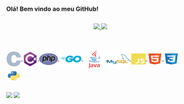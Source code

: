 ### Olá! Bem vindo ao meu GitHub!
##
<div align="center">
  <a href="https://github.com/PHMC23">
  <img height="190em" src="https://github-readme-stats.vercel.app/api?username=PHMC23c&show_icons=true&theme=dark"/>
  <img height="190em" src="https://github-readme-stats.vercel.app/api/top-langs/?username=PHMC23&layout=compact&langs_count=12&theme=dark"/>
</div>

  ##
  
<div style="display: inline_block"><br>
  <img align="center" alt="c" height="40" width="40" src="https://github.com/devicons/devicon/blob/master/icons/c/c-original.svg">
  <img align="center" alt="csharp" height="40" width="40" src="https://github.com/devicons/devicon/blob/master/icons/csharp/csharp-original.svg">
  <img align="center" alt="PHP" height="60" width="50" src="https://github.com/devicons/devicon/blob/master/icons/php/php-original.svg">
  <img align="center" alt="Go" height="50" width="60" src="https://github.com/devicons/devicon/blob/master/icons/go/go-original-wordmark.svg">
  <img align="center" alt="Java" height="50" width="60" src="https://github.com/devicons/devicon/blob/master/icons/java/java-original-wordmark.svg">
  <img align="center" alt="MySQL" height="50" width="60" src="https://github.com/devicons/devicon/blob/master/icons/mysql/mysql-original-wordmark.svg">
  <img align="center" alt="Js" height="30" width="40" src="https://raw.githubusercontent.com/devicons/devicon/master/icons/javascript/javascript-plain.svg">
  <img align="center" alt="HTML" height="30" width="40" src="https://raw.githubusercontent.com/devicons/devicon/master/icons/html5/html5-original.svg">
  <img align="center" alt="CSS" height="30" width="40" src="https://raw.githubusercontent.com/devicons/devicon/master/icons/css3/css3-original.svg">
  <img align="center" alt="Python" height="30" width="40" src="https://raw.githubusercontent.com/devicons/devicon/master/icons/python/python-original.svg">
</div>

  ##
  
<div>
<a href="https://discord.com/" target="_blank"><img src="https://img.shields.io/badge/Discord-7289DA?style=for-the-badge&logo=discord&logoColor=white" target="_blank"></a> 
<a href="https://www.linkedin.com/in/charlesp-sc" target="_blank"><img src="https://img.shields.io/badge/-LinkedIn-%230077B5?style=for-the-badge&logo=linkedin&logoColor=white" target="_blank"></a>
</div>
